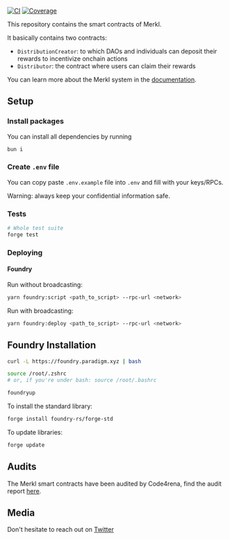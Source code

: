 [![CI](https://github.com/AngleProtocol/merkl-contracts/actions/workflows/ci.yml/badge.svg)](https://github.com/AngleProtocol/merkl-contracts/actions)
[![Coverage](https://codecov.io/gh/AngleProtocol/merkl-contracts/branch/main/graph/badge.svg)](https://codecov.io/gh/AngleProtocol/merkl-contracts)

This repository contains the smart contracts of Merkl.

It basically contains two contracts:

- `DistributionCreator`: to which DAOs and individuals can deposit their rewards to incentivize onchain actions
- `Distributor`: the contract where users can claim their rewards

You can learn more about the Merkl system in the [documentation](https://docs.merkl.xyz).

## Setup

### Install packages

You can install all dependencies by running

```bash
bun i
```

### Create `.env` file

You can copy paste `.env.example` file into `.env` and fill with your keys/RPCs.

Warning: always keep your confidential information safe.

### Tests

```bash
# Whole test suite
forge test
```

### Deploying

#### Foundry

Run without broadcasting:

```bash
yarn foundry:script <path_to_script> --rpc-url <network>
```

Run with broadcasting:

```bash
yarn foundry:deploy <path_to_script> --rpc-url <network>
```

## Foundry Installation

```bash
curl -L https://foundry.paradigm.xyz | bash

source /root/.zshrc
# or, if you're under bash: source /root/.bashrc

foundryup
```

To install the standard library:

```bash
forge install foundry-rs/forge-std
```

To update libraries:

```bash
forge update
```

## Audits

The Merkl smart contracts have been audited by Code4rena, find the audit report [here](https://code4rena.com/reports/2023-06-angle).

## Media

Don't hesitate to reach out on [Twitter](https://x.com/merkl_xyz)
